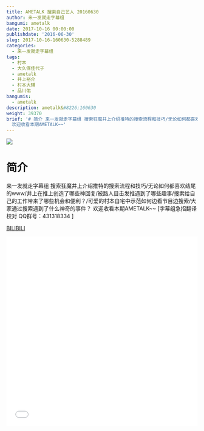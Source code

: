 ```yaml
---
title: AMETALK 搜索自己艺人 20160630
author: 来一发就走字幕组
bangumi: ametalk
date: 2017-10-16 00:00:00
publishdate: '2016-06-30'
slug: 2017-10-16-160630-5288489
categories:
  - 来一发就走字幕组
tags:
  - 村本
  - 大久保佳代子
  - ametalk
  - 井上裕介
  - 村本大辅
  - 品川佑
bangumis:
  - ametalk
description: ametalk&#8226;160630
weight: 39370
brief: '# 简介 来一发就走字幕组 搜索狂魔井上介绍推特的搜索流程和技巧/无论如何都喜欢结尾的www/井上在推上创造了哪些神回复/被路人目击发推遇到了哪些趣事/搜索给自己的工作带来了哪些机会和便利？/可爱的村本自宅中示范如何边看节目边搜索/大家通过搜索遇到了什么神奇的事件？
  欢迎收看本期AMETALK~~'
---
```


![](https://i.imgur.com/mG7b3Kz.jpg)

# 简介  
来一发就走字幕组 搜索狂魔井上介绍推特的搜索流程和技巧/无论如何都喜欢结尾的www/井上在推上创造了哪些神回复/被路人目击发推遇到了哪些趣事/搜索给自己的工作带来了哪些机会和便利？/可爱的村本自宅中示范如何边看节目边搜索/大家通过搜索遇到了什么神奇的事件？ 欢迎收看本期AMETALK~~ [字幕组急招翻译校对 QQ群号：431318334 ]

  [BILIBILI](https://www.bilibili.com/video/av5288489/)


<div class="vcontainer">  <iframe class='video' src="//www.bilibili.com/blackboard/player.html?aid=5288489" width="100%" height="500" frameborder="0" allowfullscreen="allowfullscreen"></iframe></div>
